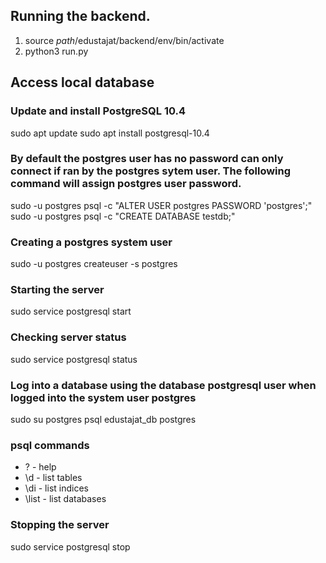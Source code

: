 

## Running the backend.

1. source *path*/edustajat/backend/env/bin/activate
2. python3 run.py


## Access local database

### Update and install PostgreSQL 10.4
sudo apt update
sudo apt install postgresql-10.4

### By default the postgres user has no password can only connect if ran by the postgres sytem user. The following command will assign postgres user password.
sudo -u postgres psql -c "ALTER USER postgres PASSWORD 'postgres';"
sudo -u postgres psql -c "CREATE DATABASE testdb;"

### Creating a postgres system user
sudo -u postgres createuser -s postgres

### Starting the server
sudo service postgresql start

### Checking server status
sudo service postgresql status

### Log into a database using the database postgresql user when logged into the system user postgres
sudo su postgres
psql edustajat_db postgres

### psql commands
- \? - help
- \d - list tables
- \di - list indices
- \list - list databases

### Stopping the server
sudo service postgresql stop